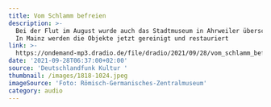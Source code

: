 ```yaml
---
title: Vom Schlamm befreien
description: >-
  Bei der Flut im August wurde auch das Stadtmuseum in Ahrweiler überschwemmt.
  In Mainz werden die Objekte jetzt gereinigt und restauriert 
link: >-
  https://ondemand-mp3.dradio.de/file/dradio/2021/09/28/vom_schlamm_befreien_wie_museen_ueberschwemmte_drk_20210928_0637_4245b07e.mp3
date: '2021-09-28T06:37:00+02:00'
source: 'Deutschlandfunk Kultur '
thumbnail: /images/1818-1024.jpeg
imageSource: 'Foto: Römisch-Germanisches-Zentralmuseum'
category: audio
---
```


